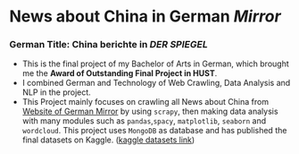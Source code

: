 # News about China in German *Mirror*

### German Title: China berichte in *DER SPIEGEL*

- This is the final project of my Bachelor of Arts in German, which brought me the **Award of Outstanding Final Project in HUST**.
- I combined German and Technology of  Web Crawling, Data Analysis and NLP in the project.
- This Project mainly focuses on crawling all News about China from [Website of German Mirror](https://www.spiegel.de/)  by using `scrapy`, then making data analysis with many modules such as `pandas`,`spacy`, `matplotlib`, `seaborn` and `wordcloud`. This project uses `MongoDB` as database and has published the final datasets on Kaggle. ([kaggle datasets link](https://www.kaggle.com/markusjj/chinaberichte-in-der-spiegel-19472020))
